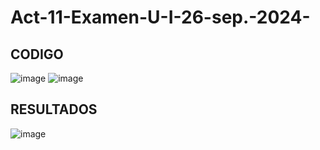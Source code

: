 # Act-11-Examen-U-I-26-sep.-2024-
## CODIGO
![image](https://github.com/user-attachments/assets/455b14a5-c814-482d-a4a1-5ff067401d5c)
![image](https://github.com/user-attachments/assets/9829a457-f48f-4104-a4c3-619beb50f132)

## RESULTADOS
![image](https://github.com/user-attachments/assets/cf76303b-7b79-48c4-9471-34146a235a37)




